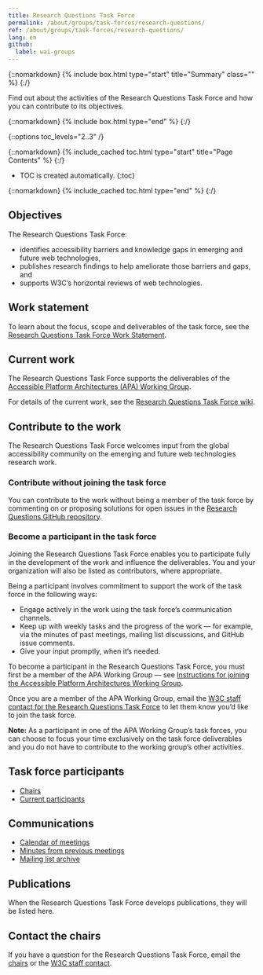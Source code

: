 ```yaml
---
title: Research Questions Task Force
permalink: /about/groups/task-forces/research-questions/
ref: /about/groups/task-forces/research-questions/
lang: en
github:
  label: wai-groups
---
```


{::nomarkdown}
{% include box.html type="start" title="Summary" class="" %}
{:/}

Find out about the activities of the Research Questions Task Force and how you can contribute to its objectives.

{::nomarkdown}
{% include box.html type="end" %}
{:/}

{::options toc_levels="2..3" /}

{::nomarkdown}
{% include_cached toc.html type="start" title="Page Contents" %}
{:/}

-   TOC is created automatically.
{:toc}

{::nomarkdown}
{% include_cached toc.html type="end" %}
{:/}

## Objectives

The Research Questions Task Force:

- identifies accessibility barriers and knowledge gaps in emerging and future web technologies,
- publishes research findings to help ameliorate those barriers and gaps, and
- supports W3C’s horizontal reviews of web technologies.

## Work statement

To learn about the focus, scope and deliverables of the task force, see the [Research Questions Task Force Work Statement](/about/groups/task-forces/research-questions/work-statement/).

## Current work

The Research Questions Task Force supports the deliverables of the [Accessible Platform Architectures (APA) Working Group](/about/groups/apawg/).

For details of the current work, see the [Research Questions Task Force wiki](https://www.w3.org/WAI/APA/task-forces/research-questions/wiki/Main_Page).

## Contribute to the work

The Research Questions Task Force welcomes input from the global accessibility community on the emerging and future web technologies research work.

### Contribute without joining the task force

You can contribute to the work without being a member of the task force by commenting on or proposing solutions for open issues in the [Research Questions GitHub repository](https://github.com/w3c/rqtf/issues).

### Become a participant in the task force

Joining the Research Questions Task Force enables you to participate fully in the development of the work and influence the deliverables. You and your organization will also be listed as contributors, where appropriate.

Being a participant involves commitment to support the work of the task force in the following ways:

* Engage actively in the work using the task force’s communication channels.
* Keep up with weekly tasks and the progress of the work &mdash; for example, via the minutes of past meetings, mailing list discussions, and GitHub issue comments.
* Give your input promptly, when it’s needed.

To become a participant in the Research Questions Task Force, you must first be a member of the APA Working Group &mdash; see [Instructions for joining the Accessible Platform Architectures Working Group](https://www.w3.org/groups/wg/apa/instructions/).

Once you are a member of the APA Working Group, email the [W3C staff contact for the Research Questions Task Force](https://www.w3.org/groups/tf/rqtf/participants/#staff) to let them know you’d like to join the task force.

**Note:** As a participant in one of the APA Working Group’s task forces, you can choose to focus your time exclusively on the task force deliverables and you do not have to contribute to the working group’s other activities.

## Task force participants

* [Chairs](https://www.w3.org/groups/tf/rqtf/participants/#chairs)
* [Current participants](https://www.w3.org/groups/tf/rqtf/participants/#participants)

## Communications

* [Calendar of meetings](https://www.w3.org/groups/tf/rqtf/calendar/)
* [Minutes from previous meetings](https://www.w3.org/WAI/APA/task-forces/research-questions/minutes)
* [Mailing list archive](https://lists.w3.org/Archives/Public/public-rqtf/)

## Publications

When the Research Questions Task Force develops publications, they will be listed here.

## Contact the chairs

If you have a question for the Research Questions Task Force, email the [chairs](https://www.w3.org/groups/tf/rqtf/participants/#chairs) or the [W3C staff contact](https://www.w3.org/groups/tf/rqtf/participants/#staff).